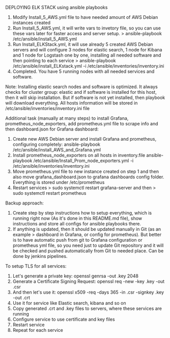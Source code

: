 DEPLOYING ELK STACK using ansible playbooks

1. Modify Install_5_AWS.yml file to have needed amount of AWS Debian instances created
2. Run Install_5_AWS.yml, it will write vars to invetory file, so you can use these vars later for faster access and server setup. > ansible-playbook /etc/ansible/install_5_AWS.yml
3. Run Install_ELKStack.yml, it will use already 5 created AWS Debian servers and will configure 3 nodes for elastic search, 1 node for Kibana and 1 node for Logstash one by one, installing all needed software and then pointing to each service > ansible-playbook /etc/ansible/install_ELKstack.yml -i /etc/ansible/inventories/inventory.ini
4. Completed. You have 5 running nodes with all needed services and software.

Note: Installing elastic search nodes and software is optimized. It always checks for cluster group: elastic and if software is installed for this host, then it will skip installation. But if software is not yet installed, then playbook will download everything.
All hosts information will be stored in /etc/ansible/inventories/inventory.ini file


Additional task (manually at many steps) to install Grafana, prometheus_node_exporters, add prometheus.yml file to scrape info and then dashboard.json for Grafana dashboard:
1. Create new AWS Debian server and install Grafana and prometheus, configuring completely: ansible-playbook /etc/ansible/install_AWS_and_Grafana.yml 
2. Install prometheus_node_exporters on all hosts in inventory.file ansible-playbook /etc/ansible/Install_Prom_node_exporters.yml -i /etc/ansible/inventories/inventory.ini
3. Move prometheus.yml file to new instance created on step 1 and then also move grafana_dashboard.json to grafana dashboards config folder. Everything is stored under /etc/prometheus
4. Restart services > sudo systemctl restart grafana-server and then > sudo systemctl restart prometheus

Backup approach:
1. Create step by step instructions how to setup everything, which is running right now (As it's done in this README.md file), show instructions and store all configs for ansible playbooks there.
2. If anything is updated, then it should be updated manually in Git (as an example > dashboard in Grafana, or config for prometheus). But better is to have automatic push from git to Grafana configuration or prometheus yml file, so you need just to update Git repository and it will be checked and pushed automatically from Git to needed place. Can be done by jenkins pipelines.

To setup TLS for all services:
1. Let's generate a private key: openssl genrsa -out <service-name>.key 2048
2. Generate a Certificate Signing Request: openssl req -new -key <service-name>.key -out <service-name>.csr
3. And then let's use it: openssl x509 -req -days 365 -in <service-name>.csr -signkey <service-name>.key -out <service-name>.crt
4. Use it for service like Elastic search, kibana and so on
5. Copy generated .crt and .key files to servers, where these services are running
6. Configure service to use certificate and key files
7. Restart service
8. Repeat for each service